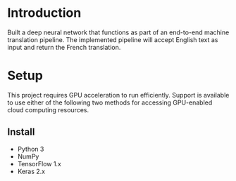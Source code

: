 # Introduction
Built a deep neural network that functions as part of an end-to-end machine translation pipeline. The implemented pipeline will accept English text as input and return the French translation.

# Setup

This project requires GPU acceleration to run efficiently. Support is available to use either of the following two methods for accessing GPU-enabled cloud computing resources.

## Install
- Python 3
- NumPy
- TensorFlow 1.x
- Keras 2.x
